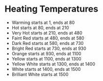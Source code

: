 # Heating Temperatures

- Warming starts at 1, ends at 80
- Hot starts at 80, ends at 210
- Very Hot starts at 210, ends at 480
- Faint Red starts at 480, ends at 580
- Dark Red starts at 580, ends at 730
- Bright Red starts at 730, ends at 930
- Orange starts at 930, ends at 1100
- Yellow starts at 1100, ends at 1300
- Yellow White starts at 1300, ends at 1400
- White starts at 1400, ends at 1500
- Brilliant White starts at 1500